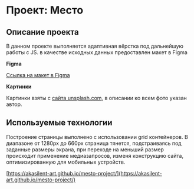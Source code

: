 # Проект: Место

## Описание проекта

В данном проекте выполняется адаптивная вёрстка под дальнейшую работы с JS.
в качестве исходных данных предоставлен макет в Figma

**Figma**

[Ссылка на макет в Figma](https://www.figma.com/file/2cn9N9jSkmxD84oJik7xL7/JavaScript.-Sprint-4?node-id=0%3A1)

**Картинки**

Картинки взяты с [сайта unsplash.com](https://unsplash.com), в описании ко всем фото указан автор.

## Используемые технологии

Построение страницы выполнено с использовании grid контейнеров.
В диапазоне от 1280px до 660px страница тянется, подстраиваясь под заданные размеры экрана, при переходе на меньший размер происходит применение медиазапросов, изменя конструкцию сайта, оптимизированную для мобильных устройств.

[https://akasilent-art.github.io/mesto-project/](https://akasilent-art.github.io/mesto-project/)
